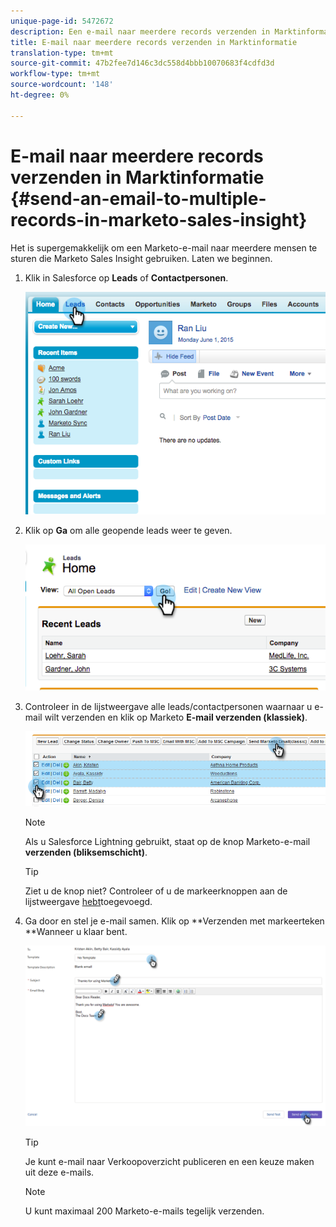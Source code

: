 ```yaml
---
unique-page-id: 5472672
description: Een e-mail naar meerdere records verzenden in Marktinformatie - Marketo Docs - Productdocumentatie
title: E-mail naar meerdere records verzenden in Marktinformatie
translation-type: tm+mt
source-git-commit: 47b2fee7d146c3dc558d4bbb10070683f4cdfd3d
workflow-type: tm+mt
source-wordcount: '148'
ht-degree: 0%

---
```



# E-mail naar meerdere records verzenden in Marktinformatie {#send-an-email-to-multiple-records-in-marketo-sales-insight}

Het is supergemakkelijk om een Marketo-e-mail naar meerdere mensen te sturen die Marketo Sales Insight gebruiken. Laten we beginnen.

1. Klik in Salesforce op **Leads** of **Contactpersonen**.

   ![](assets/image2015-6-1-14-3a40-3a35.png)

1. Klik op **Ga** om alle geopende leads weer te geven.

   ![](assets/image2015-6-1-14-3a41-3a42.png)

1. Controleer in de lijstweergave alle leads/contactpersonen waarnaar u e-mail wilt verzenden en klik op Marketo **E-mail verzenden (klassiek)**.

   ![](assets/three.png)

   >[!NOTE]
   >
   >Als u Salesforce Lightning gebruikt, staat op de knop Marketo-e-mail **verzenden (bliksemschicht)**.

   >[!TIP]
   >
   >Ziet u de knop niet? Controleer of u de markeerknoppen aan de lijstweergave [hebt](add-marketo-sales-insight-tab-and-buttons-to-salesforce.md)toegevoegd.

1. Ga door en stel je e-mail samen. Klik op **Verzenden met markeerteken **Wanneer u klaar bent.

   ![](assets/four.png)

   >[!TIP]
   >
   >Je kunt e-mail naar Verkoopoverzicht [](../../../../../product-docs/marketo-sales-insight/msi-for-salesforce/features/actions-in-the-msi-panel/send-marketo-email/publish-an-email-to-sales-insight.md) publiceren en een keuze maken uit deze e-mails.

   >[!NOTE]
   >
   >U kunt maximaal 200 Marketo-e-mails tegelijk verzenden.

